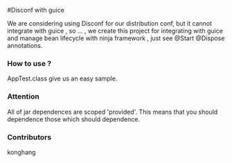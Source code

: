 #Disconf with guice

We are considering using Disconf for our distribution conf, 
but it cannot integrate with guice , so ... , 
we create this project for integrating with guice and manage bean lifecycle with ninja framework , just see @Start @Dispose annotations.

### How to use ?
AppTest.class give us an easy sample.

### Attention 

All of jar dependences are scoped 'provided'. This means that you should dependence those which should dependence.

### Contributors
konghang